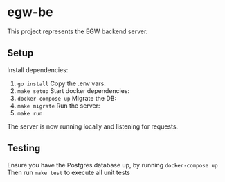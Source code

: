 # egw-be
This project represents the EGW backend server.

## Setup
Install dependencies:
1. `go install`
Copy the .env vars:
2. `make setup`
Start docker dependencies:
3. `docker-compose up`
Migrate the DB:
4. `make migrate`
Run the server:
5. `make run`

The server is now running locally and listening for requests. 

## Testing
Ensure you have the Postgres database up, by running `docker-compose up`
Then run `make test` to execute all unit tests